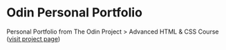 # Odin Personal Portfolio
Personal Portfolio from The Odin Project > Advanced HTML & CSS Course ([visit project page](https://www.theodinproject.com/lessons/node-path-advanced-html-and-css-personal-portfolio))
